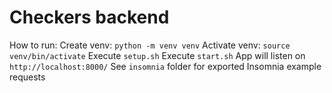 # Checkers backend

How to run:
Create venv: `python -m venv venv`
Activate venv: `source venv/bin/activate`
Execute `setup.sh`
Execute `start.sh`
App will listen on `http://localhost:8000/`
See `insomnia` folder for exported Insomnia example requests
